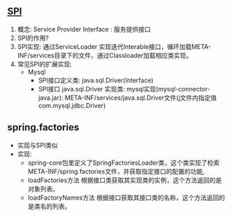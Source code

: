 ## [SPI](https://www.cnblogs.com/lovesqcc/p/5229353.html)
1. 概念: Service Provider Interface : 服务提供接口
2. SPI的作用?
3. SPI实现: 通过ServiceLoader 实现迭代Interable接口，循环加载META-INF/services目录下的文件，通过Classloader加载相应类实现。
4. 常见SPI的扩展实现:
    - Mysql
      - SPI接口定义类: java.sql.Driver(Interface)
      - SPI接口 java.sql.Driver 实现类: mysql实现(mysql-connector-java.jar): META-INF/services/java.sql.Driver文件(j文件内指定值com.mysql.jdbc.Driver)

## spring.factories
- 实现与SPI类似
- 实现:
    - spring-core包里定义了SpringFactoriesLoader类，这个类实现了检索META-INF/spring.factories文件，并获取指定接口的配置的功能,
    - loadFactories方法 根据接口类获取其实现类的实例，这个方法返回的是对象列表。
    - loadFactoryNames方法 根据接口获取其接口类的名称，这个方法返回的是类名的列表。
